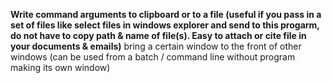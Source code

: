 **Write command arguments to clipboard or to a file (useful if you pass in a set of files like select files in windows explorer and send to this progarm, do not have to copy path & name of file(s). Easy to attach or cite file in your documents & emails)** bring a certain window to the front of other windows (can be used from a batch / command line without program making its own window)